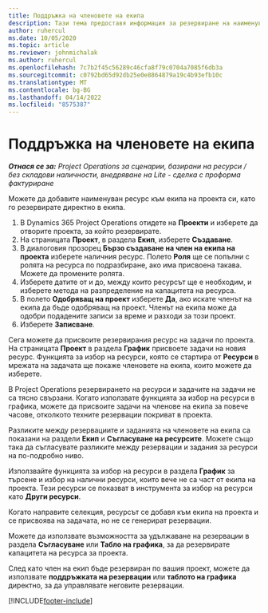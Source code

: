 ```yaml
---
title: Поддръжка на членовете на екипа
description: Тази тема предоставя информация за резервиране на наименувани ресурси за екипи на проекти и присвояването им към задачи.
author: ruhercul
ms.date: 10/05/2020
ms.topic: article
ms.reviewer: johnmichalak
ms.author: ruhercul
ms.openlocfilehash: 7c7b2f45c56289c46cfa8f79c0704a7085f6db3a
ms.sourcegitcommit: c0792bd65d92db25e0e8864879a19c4b93efb10c
ms.translationtype: MT
ms.contentlocale: bg-BG
ms.lasthandoff: 04/14/2022
ms.locfileid: "8575387"
---
```

# <a name="maintain-team-members"></a>Поддръжка на членовете на екипа

_**Отнася се за:** Project Operations за сценарии, базирани на ресурси / без складови наличности, внедряване на Lite - сделка с проформа фактуриране_

Можете да добавите наименуван ресурс към екипа на проекта си, като го резервирате директно в екипа.

1. В Dynamics 365 Project Operations отидете на **Проекти** и изберете да отворите проекта, за който резервирате.
2. На страницата **Проект**, в раздела **Екип**, изберете **Създаване**. 
3. В диалоговия прозорец **Бързо създаване на член на екипа на проекта** изберете наличния ресурс. Полето **Роля** ще се попълни с ролята на ресурса по подразбиране, ако има присвоена такава. Можете да промените ролята. 
4. Изберете датите от и до, между които ресурсът ще е необходим, и изберете метода на разпределение на капацитета на ресурса. 
5. В полето **Одобряващ на проект** изберете **Да**, ако искате членът на екипа да бъде одобряващ на проект. Членът на екипа може да одобри подадените записи за време и разходи за този проект. 
6. Изберете **Записване**.

Сега можете да присвоите резервирания ресурс на задачи по проекта. На страницата **Проект** в раздела **График** присвоете задачи на новия ресурс. Функцията за избор на ресурси, която се стартира от **Ресурси** в мрежата на задачата ще покаже членовете на екипа, които можете да изберете.


В Project Operations резервирането на ресурси и задачите на задачи не са тясно свързани. Когато използвате функцията за избор на ресурси в графика, можете да присвоите задачи на членове на екипа за повече часове, отколкото техните резервации покриват в проекта.

Разликите между резервациите и заданията на членовете на екипа са показани на раздели **Екип** и **Съгласуване на ресурсите**. Можете също така да съгласувате разликите между резервации и задания за ресурси на по-подробно ниво.

Използвайте функцията за избор на ресурси в раздела **График** за търсене и избор на налични ресурси, които вече не са част от екипа на проекта. Тези ресурси се показват в инструмента за избор на ресурси като **Други ресурси**.

Когато направите селекция, ресурсът се добавя към екипа на проекта и се присвоява на задачата, но не се генерират резервации.

Можете да използвате възможността за удължаване на резервации в раздела **Съгласуване** или **Табло на графика**, за да резервирате капацитета на ресурса за проекта.

След като член на екип бъде резервиран по вашия проект, можете да използвате **поддръжката на резервации** или **таблото на графика** директно, за да управлявате неговите резервации.


[!INCLUDE[footer-include](../includes/footer-banner.md)]